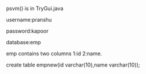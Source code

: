 psvm() is  in TryGui.java

username:pranshu

password:kapoor

database:emp

emp contains two columns 1:id 2:name.

 create table empnew(id  varchar(10),name varchar(10));
